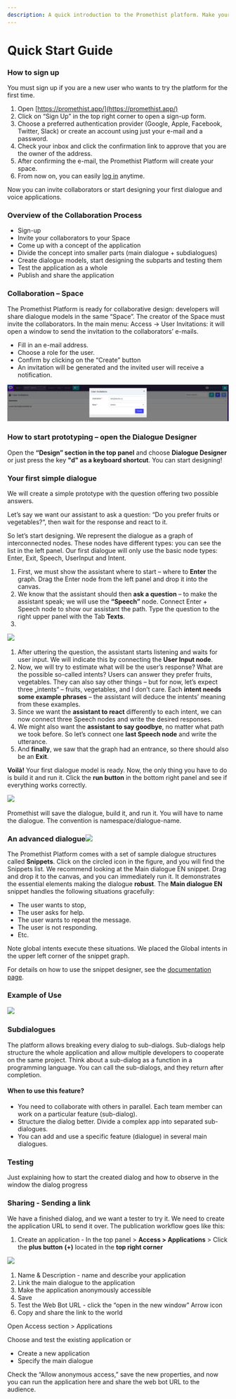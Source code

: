 ```yaml
---
description: A quick introduction to the Promethist platform. Make your first steps!
---
```


# Quick Start Guide

### How to sign up

You must sign up if you are a new user who wants to try the platform for the first time.

1. Open [https://promethist.app/](https://promethist.app/)
2. Click on “Sign Up” in the top right corner to open a sign-up form.
3. Choose a preferred authentication provider \(Google, Apple, Facebook, Twitter, Slack\) or create an account using just your e-mail and a password.
4. Check your inbox and click the confirmation link to approve that you are the owner of the address.
5. After confirming the e-mail, the Promethist Platform will create your space.
6. From now on, you can easily [log in](https://promethist.app/#!/login) anytime.

Now you can invite collaborators or start designing your first dialogue and voice applications.

### Overview of the Collaboration Process

* Sign-up
* Invite your collaborators to your Space
* Come up with a concept of the application
* Divide the concept into smaller parts \(main dialogue + subdialogues\)
* Create dialogue models, start designing the subparts and testing them
* Test the application as a whole
* Publish and share the application

### 

### Collaboration – Space

The Promethist Platform is ready for collaborative design: developers will share dialogue models in the same “Space”. The creator of the Space must invite the collaborators. In the main menu: Access → User Invitations: it will open a window to send the invitation to the collaborators’ e-mails. 

* Fill in an e-mail address.
* Choose a role for the user.
* Confirm by clicking on the “Create” button
* An invitation will be generated and the invited user will receive a notification.  

![Modal window: User invitation](.gitbook/assets/image%20%2811%29.png)

### How to start prototyping – open the Dialogue Designer

Open the **“Design” section in the top panel** and choose **Dialogue Designer** or just press the key **"d" as a keyboard shortcut**. You can start designing!

### Your first simple dialogue

We will create a simple prototype with the question offering two possible answers. 

Let’s say we want our assistant to ask a question: “Do you prefer fruits or vegetables?“, then wait for the response and react to it.  


So let’s start designing. We represent the dialogue as a graph of interconnected nodes. These nodes have different types: you can see the list in the left panel. Our first dialogue will only use the basic node types: Enter, Exit, Speech, UserInput and Intent.  


1. First, we must show the assistant where to start – where to **Enter** the graph. Drag the Enter node from the left panel and drop it into the canvas.
2. We know that the assistant should then **ask a question** – to make the assistant speak; we will use the **“Speech”** node. Connect Enter + Speech node to show our assistant the path. Type the question to the right upper panel with the Tab **Texts**. 
3. 
  
  
  
  
  
  
  
![](https://lh3.googleusercontent.com/GdGGWhjnWNxtoJVQptoqinCV-lixi__tvBitLnIwv4QPcrWSw6sEua01RSj_pk0i3-ywhNx6Q-XeDEJPD2Nk6z2VaaVpjSLZdDwWcDxAMLymyehEfakvzxN1xUkN8ffVRq5pxypm)

1. After uttering the question, the assistant starts listening and waits for user input. We will indicate this by connecting the **User Input node**.
2. Now, we will try to estimate what will be the user’s response? What are the possible so-called intents? Users can answer they prefer fruits, vegetables. They can also say other things – but for now, let’s expect three „intents“ – fruits, vegetables, and I don’t care. Each **intent needs some example phrases** – the assistant will deduce the intents’ meaning from these examples.
3. Since we want the **assistant to react** differently to each intent, we can now connect three Speech nodes and write the desired responses.
4. We might also want the **assistant to say goodbye**, no matter what path we took before. So let’s connect one **last Speech node** and write the utterance.
5. And **finally**, we saw that the graph had an entrance, so there should also be an **Exit**.

**Voilà!** Your first dialogue model is ready. Now, the only thing you have to do is build it and run it. Click the **run button** in the bottom right panel and see if everything works correctly.  


![](https://lh4.googleusercontent.com/KQgnBlueLkgS5cejupRDBLuVFvt1JOqiI9gfGWA8JhJtXfYSJBYMKhsWx9VIfPv7N2F8zr0k8PF5Vhv9rFZUJbU9WW8pcEkmTcnBTKbZeXjgP9Q--nzz8kh6tsolCt46pFTLPcMF)

Promethist will save the dialogue, build it, and run it. You will have to name the dialogue. The convention is namespace/dialogue-name.

### An advanced dialogue![](https://lh4.googleusercontent.com/z1hqG6CUdHkoL7MfCJ_QX4U55L3F-SfOaIZNQaa-p-Kt4lcf3zkb_eOMM_sCLKPAhVH-YhRXyW008Ffm_mS1Lonn4zLlKJ6LzhZbLgjiIEB0HdjHLdpl9Yfett5ZMiBKSw_-LtB1)

The Promethist Platform comes with a set of sample dialogue structures called **Snippets**. Click on the circled icon in the figure, and you will find the Snippets list. We recommend looking at the Main dialogue EN snippet. Drag and drop it to the canvas, and you can immediately run it. It demonstrates the essential elements making the dialogue **robust**. The **Main dialogue EN** snippet handles the following situations gracefully:

* The user wants to stop,
* The user asks for help.
* The user wants to repeat the message.
* The user is not responding.
* Etc.

Note global intents execute these situations. We placed the Global intents in the upper left corner of the snippet graph.  


For details on how to use the snippet designer, see the [documentation page](https://promethist.myjetbrains.com/youtrack/articles/APP-A-31/Snippet-Designer).  
  
  
  


### Example of Use

![](https://lh5.googleusercontent.com/Tavn5P1Q105kN8lECBMdbQZbkhKEr4D3FKEU54tJmh0HSiS0UPXtpp54tTYktZrjiT-A1RA4IaoZSzvaTOOWq9yRek61xF3-xOsPFnS6I9kweNRkGV-yjKGHa8ZriL0XQFaSRR8C)

### Subdialogues

The platform allows breaking every dialog to sub-dialogs. Sub-dialogs help structure the whole application and allow multiple developers to cooperate on the same project. Think about a sub-dialog as a function in a programming language. You can call the sub-dialogs, and they return after completion. 

#### When to use this feature?

* You need to collaborate with others in parallel. Each team member can work on a particular feature \(sub-dialog\).
* Structure the dialog better. Divide a complex app into separated sub-dialogues.
* You can add and use a specific feature \(dialogue\) in several main dialogues.

### Testing

Just explaining how to start the created dialog and how to observe in the window the dialog progress

### Sharing - Sending a link

We have a finished dialog, and we want a tester to try it. We need to create the application URL to send it over. The publication workflow goes like this: 

1. Create an application - In the top panel &gt; **Access &gt; Applications** &gt; Click the **plus button** **\(+\)** located in the **top right corner**  

![](https://lh5.googleusercontent.com/nlARlq5xNU3w0Kmsr0KE_PM6Aqhzhei6vYHbkhI1icFdntbtSMvSvsjijAmZKPX3m61gjhPf-hlY4r26oU4aFpiVrJrckJ7-zX50oeZgjcAHq5_k-WY-ycFBMrynISYEFfdPAfeJ)

1. Name & Description - name and describe your application
2. Link the main dialogue to the application
3. Make the application anonymously accessible
4. Save
5. Test the Web Bot URL - click the “open in the new window” Arrow icon
6. Copy and share the link to the world

Open Access section &gt; Applications

Choose and test the existing application or 

* Create a new application
* Specify the main dialogue

Check the “Allow anonymous access,” save the new properties, and now you can run the application here and share the web bot URL to the audience.  


